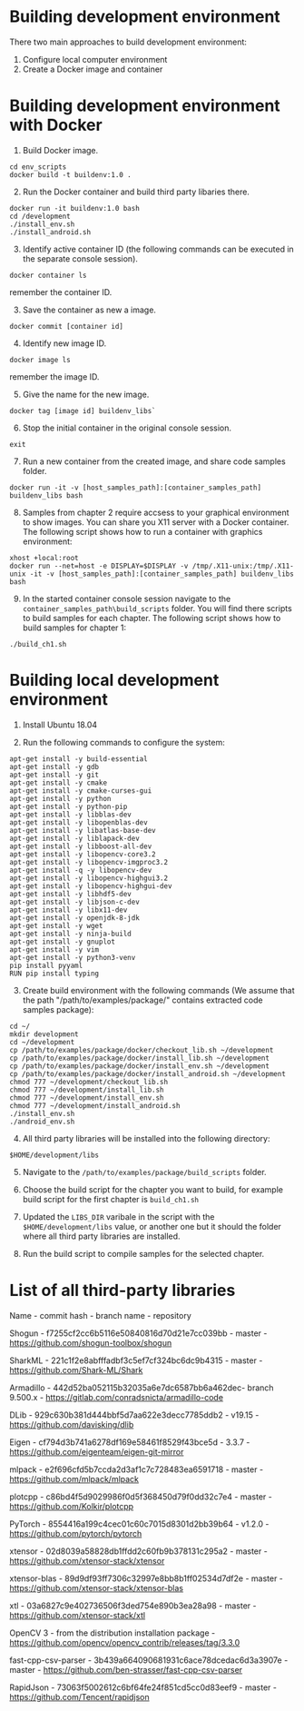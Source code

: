 # Building development environment
There two main approaches to build development environment:
1. Configure local computer environment
2. Create a Docker image and container  

# Building development environment with Docker
1. Build Docker image.
```
cd env_scripts
docker build -t buildenv:1.0 .
```

2. Run the Docker container and build third party libaries there.
```
docker run -it buildenv:1.0 bash
cd /development
./install_env.sh
./install_android.sh
```

3. Identify active container ID (the following commands can be executed in the separate console session).
```
docker container ls
```
remember the container ID.

3. Save the container as new a image.
```
docker commit [container id]
```

4. Identify new image ID.
```
docker image ls
```
remember the image ID.

5. Give the name for the new image.
```
docker tag [image id] buildenv_libs`
```

6. Stop the initial container in the original console session.
```
exit
```

7. Run a new container from the created image, and share code samples folder.
```
docker run -it -v [host_samples_path]:[container_samples_path] buildenv_libs bash
```

8. Samples from chapter 2 require accsess to your graphical environment to show images. You can share you X11 server with a Docker container. The following script shows how to run a container with graphics environment:
```
xhost +local:root
docker run --net=host -e DISPLAY=$DISPLAY -v /tmp/.X11-unix:/tmp/.X11-unix -it -v [host_samples_path]:[container_samples_path] buildenv_libs bash
```

9. In the started container console session navigate to the `container_samples_path\build_scripts` folder. You will find there scripts to build samples for each chapter. The following script shows how to build samples for chapter 1:
```
./build_ch1.sh
```

# Building local development environment

1. Install Ubuntu 18.04

2. Run the following commands to configure the system:
```
apt-get install -y build-essential
apt-get install -y gdb
apt-get install -y git
apt-get install -y cmake
apt-get install -y cmake-curses-gui
apt-get install -y python
apt-get install -y python-pip
apt-get install -y libblas-dev
apt-get install -y libopenblas-dev
apt-get install -y libatlas-base-dev
apt-get install -y liblapack-dev
apt-get install -y libboost-all-dev
apt-get install -y libopencv-core3.2
apt-get install -y libopencv-imgproc3.2
apt-get install -q -y libopencv-dev
apt-get install -y libopencv-highgui3.2
apt-get install -y libopencv-highgui-dev
apt-get install -y libhdf5-dev
apt-get install -y libjson-c-dev
apt-get install -y libx11-dev
apt-get install -y openjdk-8-jdk
apt-get install -y wget
apt-get install -y ninja-build
apt-get install -y gnuplot
apt-get install -y vim
apt-get install -y python3-venv
pip install pyyaml
RUN pip install typing
```

3. Create build environment with the following commands \(We assume that the path "/path/to/examples/package/" contains extracted code samples package\):
```
cd ~/
mkdir development
cd ~/development
cp /path/to/examples/package/docker/checkout_lib.sh ~/development
cp /path/to/examples/package/docker/install_lib.sh ~/development
cp /path/to/examples/package/docker/install_env.sh ~/development
cp /path/to/examples/package/docker/install_android.sh ~/development
chmod 777 ~/development/checkout_lib.sh
chmod 777 ~/development/install_lib.sh
chmod 777 ~/development/install_env.sh
chmod 777 ~/development/install_android.sh
./install_env.sh
./android_env.sh
```

4. All third party libraries will be installed into the following directory:
```
$HOME/development/libs
```

5. Navigate to the `/path/to/examples/package/build_scripts` folder.

6. Choose the build script for the chapter you want to build, for example build script for the first chapter is `build_ch1.sh`

7. Updated the `LIBS_DIR` varibale in the script with the `$HOME/development/libs` value, or another one but it should the folder where all third party libraries are installed.

8. Run the build script to compile samples for the selected chapter.

# List of all third-party libraries
Name - commit hash - branch name - repository

Shogun - f7255cf2cc6b5116e50840816d70d21e7cc039bb - master - https://github.com/shogun-toolbox/shogun

SharkML - 221c1f2e8abfffadbf3c5ef7cf324bc6dc9b4315 - master - https://github.com/Shark-ML/Shark

Armadillo - 442d52ba052115b32035a6e7dc6587bb6a462dec- branch 9.500.x - https://gitlab.com/conradsnicta/armadillo-code

DLib - 929c630b381d444bbf5d7aa622e3decc7785ddb2 - v19.15 - https://github.com/davisking/dlib

Eigen - cf794d3b741a6278df169e58461f8529f43bce5d - 3.3.7 - https://github.com/eigenteam/eigen-git-mirror

mlpack - e2f696cfd5b7ccda2d3af1c7c728483ea6591718 - master - https://github.com/mlpack/mlpack

plotcpp - c86bd4f5d9029986f0d5f368450d79f0dd32c7e4 - master - https://github.com/Kolkir/plotcpp

PyTorch - 8554416a199c4cec01c60c7015d8301d2bb39b64 - v1.2.0 - https://github.com/pytorch/pytorch

xtensor - 02d8039a58828db1ffdd2c60fb9b378131c295a2 - master - https://github.com/xtensor-stack/xtensor

xtensor-blas - 89d9df93ff7306c32997e8bb8b1ff02534d7df2e - master - https://github.com/xtensor-stack/xtensor-blas

xtl - 03a6827c9e402736506f3ded754e890b3ea28a98 - master - https://github.com/xtensor-stack/xtl

OpenCV 3 - from the distribution installation package - https://github.com/opencv/opencv_contrib/releases/tag/3.3.0

fast-cpp-csv-parser - 3b439a664090681931c6ace78dcedac6d3a3907e - master - https://github.com/ben-strasser/fast-cpp-csv-parser

RapidJson - 73063f5002612c6bf64fe24f851cd5cc0d83eef9 - master - https://github.com/Tencent/rapidjson

